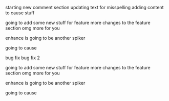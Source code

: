 starting new comment section
updating text for misspelling
adding content to cause stuff

going to add some new stuff for feature
more changes to the feature section
omg more for you

enhance is going to be another spiker

going to cause

bug fix
bug fix 2


going to add some new stuff for feature
more changes to the feature section
omg more for you

enhance is going to be another spiker

going to cause